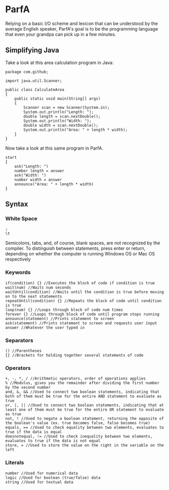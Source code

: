 # ParfA
Relying on a basic I/O scheme and lexicon that can be understood by the average English speaker, ParfA's goal is to be the programming language that even your grandpa can pick up in a few minutes.

## Simplifying Java

Take a look at this area calculation program in Java:
````
package com.github;

import java.util.Scanner;

public class CalculateArea
{
    public static void main(String[] args)
    {
        Scanner scan = new Scanner(System.in);
        System.out.println("Length: ");
        double length = scan.nextDouble();
        System.out.println("Width: ");
        double width = scan.nextDouble();
        System.out.println("Area: " + length * width);
    }
}
````
Now take a look at this same program in ParfA.
````
start
{
    ask("Length: ")
    number length = answer
    ask("Width: ")
    number width = answer
    announce("Area: " + length * width)
}
````

## Syntax

### White Space
````
;
\t 
````

Semicolons, tabs, and, of course, blank spaces, are not recognized by the compiler. To distinguish between statements, press enter or return, depending on whether the computer is running Windows OS or Mac OS respectively

### Keywords
````
if(condition) {} //Executes the block of code if condition is true
wait(num) //Waits num seconds
waitUntil(condition) //Waits until the condition is true before moving on to the next statements
repeatUntil(condition) {} //Repeats the block of code until condition is true
loop(num) {} //Loops through block of code num times
forever {} //Loops through block of code until program stops running
announce(statement) //Prints statement to screen
ask(statement) //Prints statement to screen and requests user input
answer //Whatever the user typed in
````

### Separators
````
() //Parentheses
{} //Brackets for holding together several statements of code
````

### Operators
````
+, -, *, / //Arithmetic operators, order of operations applies
% //Modulus, gives you the remainder after dividing the first number by the second number
and, &, && //Used to connect two boolean statements, indicating that both of them must be true for the entire AND statement to evaluate as true
or, |, || //Used to connect two boolean statements, indicating that at least one of them must be true for the entire OR statement to evaluate as true
not, ! //Used to negate a boolean statement, returning the opposite of the boolean's value (ex. true becomes false, false becomes true)
equals, == //Used to check equality between two elements, evaluates to true if the data is equal
doesnotequal, != //Used to check inequality between two elements, evaluates to true if the data is not equal
store, = //Used to store the value on the right in the variable on the left
````

### Literals
````
number //Used for numerical data
logic //Used for boolean (true/false) data
string //Used for textual data
````
